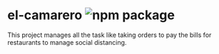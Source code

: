 # el-camarero ![npm package](https://img.shields.io/badge/el--camarero-Stop%2C%20eat%20and%20go!-yellowgreen)
This project manages all the task like taking orders to pay the bills for restaurants to manage social distancing.
